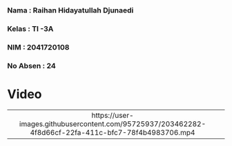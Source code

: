 ### **Nama**      : Raihan Hidayatullah Djunaedi
### **Kelas**     : TI -3A
### **NIM**       : 2041720108
### **No Absen**  : 24
# 

# Video

<table>
  <tr align="center">
    <td>https://user-images.githubusercontent.com/95725937/203462282-4f8d66cf-22fa-411c-bfc7-78f4b4983706.mp4<td>
  </tr>
 </table>


